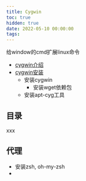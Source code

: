 ```yaml
---
title: Cygwin
toc: true
hidden: true
date: 2022-05-10 00:00:00
tags:
---
```



给window的cmd扩展linux命令
* [cygwin介绍](https://zhuanlan.zhihu.com/p/56692626)
* [cygwin安装](https://www.cnblogs.com/feipeng8848/p/8555648.html)
  * 安装cygwin
    * 安装wget依赖包
  * 安装apt-cyg工具

## 目录
xxx

## 代理


* 安装zsh, oh-my-zsh
* 